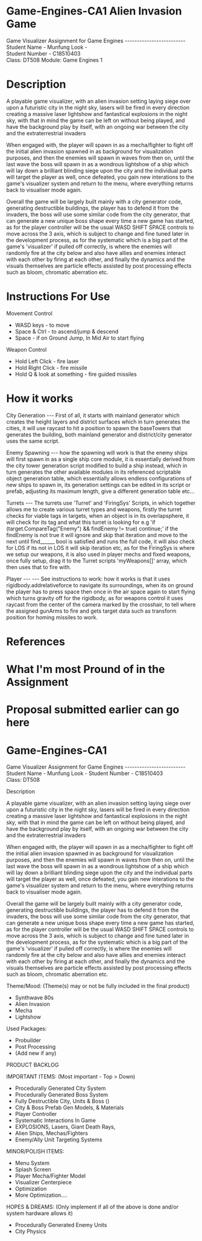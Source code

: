 # Game-Engines-CA1        Alien Invasion Game

Game Visualizer Assignment for Game Engines  -------------------------     
Student Name - Munfung Look -  
Student Number - C18510403  
Class: DT508
Module: Game Engines 1

# Description

A playable game visualizer, with an alien invasion setting laying siege over upon a futuristic city in the night sky, lasers will be fired in every direction creating a massive laser lightshow and fantastical explosions in the night sky, with that in mind the game can be left on without being played, and have the background play by itself, with an ongoing war between the city and the extraterrestrial invaders

When engaged with, the player will spawn in as a mecha/fighter to fight off the initial alien invasion spawned in as background for visualization purposes, and then the enemies will spawn in waves from then on, until the last wave the boss will spawn in as a wondrous lightshow of a ship which will lay down a brilliant blinding siege upon the city and the individual parts will target the player as well, once defeated, you gain new interations to the game's visualizer system and return to the menu, where everything returns back to visualiser mode again.

Overall the game will be largely built mainly with a city generator code, generating destructible buildings, the player has to defend it from the invaders, the boss will use some similar code from the city generator, that can generate a new unique boss shape every time a new game has started, as for the player controller will be the usual WASD SHIFT SPACE controls to move across the 3 axis, which is subject to change and fine tuned later in the development process, as for the systematic which is a big part of the game's 'visualizer' if pulled off correctly, is where the enemies will randomly fire at the city below and also have allies and enemies interact with each other by firing at each other, and finally the dynamics and the visuals themselves are particle effects assisted by post processing effects such as bloom, chromatic aberration etc.

# Instructions For Use
 Movement Control
- WASD keys - to move
- Space & Ctrl - to ascend/jump & descend
- Space - if on Ground Jump, In Mid Air to start flying

 Weapon Control
- Hold Left Click - fire laser
- Hold Right Click - fire missile
- Hold Q & look at something  - fire guided missiles

# How it works

City Generation ---
First of all, it starts with mainland generator which creates the height layers and district surfaces which in turn generates the cities, it will use raycast to hit a position to spawn the baseTowers that generates the building, both mainland generator and district/city generator uses the same script.

Enemy Spawning ---
how the spawning will work is that the enemy ships will first spawn in as a single ship core module, it is essentially derived from the city tower generation script modified to build a ship instead, which in turn generates the other available modules in its referenced scriptable object generation table, which essentially allows endless configurations of new ships to spawn in, its generation settings can be edited in its script or prefab, adjusting its maximum length, give a different generation table etc...

Turrets ---
The turrets use 'Turret' and 'FiringSys' Scripts, in which together allows me to create various turret types and weapons, firstly the turret checks for viable tags in targets, when an object is in its overlapsphere, it will check for its tag and what this turret is looking for e.g 'if (target.CompareTag("Enemy") && findEnemy != true) continue;' if the findEnemy is not true it will ignore and skip that iteration and move to the next until find______ bool is satisfied and runs the full code, it will also check for LOS if its not in LOS it will skip iteration etc, as for the FiringSys is where we setup our weapons, it is also used in player mechs and fixed weapons, once fully setup, drag it to the Turret scripts 'myWeapons[]' array, which then uses that to fire with.

Player ---
--- See instructions to work: how it works is that it uses rigidbody.addrelativeforce to navigate its surroundings, when its on ground the player has to press space then once in the air space again to start flying which turns gravity off for the rigidbody, as for weapons control it uses raycast from the center of the camera marked by the crosshair, to tell where the assigned gunArms to fire and gets target data such as transform position for homing missiles to work.

# References

# What I'm most Pround of in the Assignment

# Proposal submitted earlier can go here
# Game-Engines-CA1        

Game Visualizer Assignment for Game Engines  -------------------------     Student Name - Munfung Look -  Student Number - C18510403  
Class: DT508


Description

A playable game visualizer, with an alien invasion setting laying siege over upon a futuristic city in the night sky, lasers will be fired in every direction creating a massive laser lightshow and fantastical explosions in the night sky, with that in mind the game can be left on without being played, and have the background play by itself, with an ongoing war between the city and the extraterrestrial invaders

When engaged with, the player will spawn in as a mecha/fighter to fight off the initial alien invasion spawned in as background for visualization purposes, and then the enemies will spawn in waves from then on, until the last wave the boss will spawn in as a wondrous lightshow of a ship which will lay down a brilliant blinding siege upon the city and the individual parts will target the player as well, once defeated, you gain new interations to the game's visualizer system and return to the menu, where everything returns back to visualiser mode again.

Overall the game will be largely built mainly with a city generator code, generating destructible buildings, the player has to defend it from the invaders, the boss will use some similar code from the city generator, that can generate a new unique boss shape every time a new game has started, as for the player controller will be the usual WASD SHIFT SPACE controls to move across the 3 axis, which is subject to change and fine tuned later in the development process, as for the systematic which is a big part of the game's 'visualizer' if pulled off correctly, is where the enemies will randomly fire at the city below and also have allies and enemies interact with each other by firing at each other, and finally the dynamics and the visuals themselves are particle effects assisted by post processing effects such as bloom, chromatic aberration etc.

Theme/Mood: (Theme(s) may or not be fully included in the final product)
- Synthwave 80s
- Alien Invasion
- Mecha
- Lightshow

Used Packages:
- Probuilder
- Post Processing
- (Add new if any)

PRODUCT BACKLOG

IMPORTANT ITEMS: (Most important - Top > Down)
- Procedurally Generated City System
- Procedurally Generated Boss System
- Fully Destructible City, Units & Boss ()
- City & Boss Prefab Gen Models, & Materials
- Player Controller
- Systematic Interactions In Game
- EXPLOSIONS, Lasers, Giant Death Rays, 
- Alien Ships, Mechas/Fighters
- Enemy/Ally Unit Targeting Systems

MINOR/POLISH ITEMS:
- Menu System
- Splash Screen
- Player Mecha/Fighter Model
- Visualizer Centerpiece
- Optimization
- More Optimization....

HOPES & DREAMS: (Only implement if all of the above is done and/or system hardware allows it)
- Procedurally Generated Enemy Units
- City Physics









